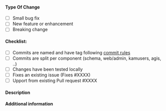 <!--
  - All pull requests must be done against bleeding branch.
  - All provided code must be GPLv3 license compatible.
-->

#### Type Of Change <!-- Mark one with X -->
- [ ] Small bug fix
- [ ] New feature or enhancement
- [ ] Breaking change

#### Checklist:
- [ ] Commits are named and have tag following [commit rules](https://github.com/irontec/ivozprovider/blob/bleeding/doc/dev/en/commits.md)
- [ ] Commits are split per component (schema, web/admin, kamusers, agis, ..)
- [ ] Changes have been tested locally
- [ ] Fixes an existing issue (Fixes #XXXX) <!-- Replace XXXX with issue id -->
- [ ] Upport from existing Pull request #XXXX

#### Description
<!-- Describe your changes in detail -->

#### Additional information
<!--
If you have extra information that does not fit previous sections, please add it here.
-->
